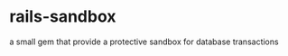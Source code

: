 rails-sandbox
=============

a small gem that provide a protective sandbox for database transactions
